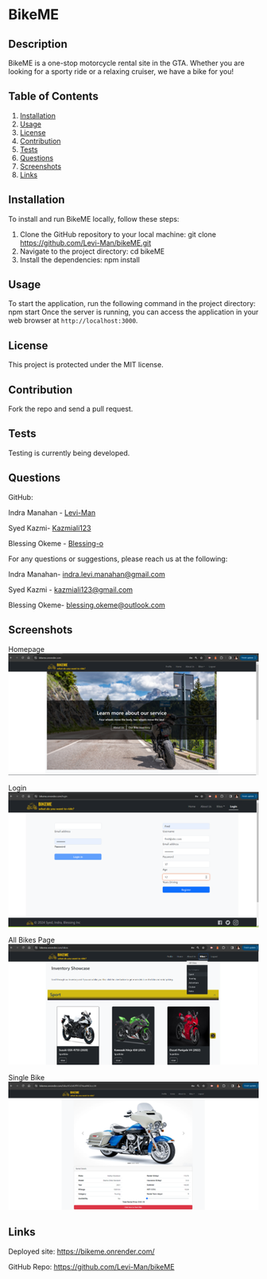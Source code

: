 
# BikeME
## Description
BikeME is a one-stop motorcycle rental site in the GTA. Whether you are looking for a sporty ride or a relaxing cruiser, we have a bike for you! 

## Table of Contents
1. [Installation](#installation)
2. [Usage](#usage)
3. [License](#license)
4. [Contribution](#contribution)
5. [Tests](#tests)
6. [Questions](#questions)
7. [Screenshots](#screenshots)
8. [Links](#links)

## Installation
To install and run BikeME locally, follow these steps:

1. Clone the GitHub repository to your local machine:
git clone https://github.com/Levi-Man/bikeME.git
2. Navigate to the project directory: cd bikeME
3. Install the dependencies:
npm install

## Usage
To start the application, run the following command in the project directory:
npm start
Once the server is running, you can access the application in your web browser at `http://localhost:3000`.

## License
This project is protected under the MIT license.

## Contribution
Fork the repo and send a pull request.

## Tests
Testing is currently being developed.

## Questions
GitHub: 

Indra Manahan - [Levi-Man](https://github.com/Levi-Man)

Syed Kazmi- [Kazmiali123](https://github.com/kazmiali123)

Blessing Okeme - [Blessing-o](https://github.com/blessing-o)

For any questions or suggestions, please reach us at the following: 

Indra Manahan- indra.levi.manahan@gmail.com

Syed Kazmi - kazmiali123@gmail.com

Blessing Okeme- blessing.okeme@outlook.com

## Screenshots
Homepage
<img src="./assets/Homepage (2).png" alt="Homepage">

Login
<img src="./assets/Login (2).png" alt="Login">

All Bikes Page
<img src="./assets/BIkes.png" alt="All Bikes Page">

Single Bike
<img src="./assets/SingleBike.png" alt="Bike Page">

## Links

Deployed site: https://bikeme.onrender.com/

GitHub Repo: https://github.com/Levi-Man/bikeME

